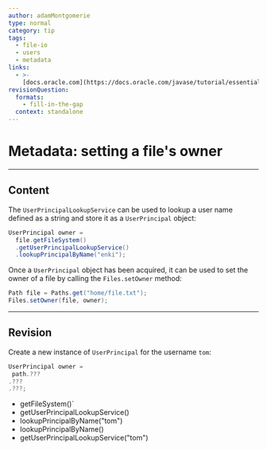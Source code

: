 ```yaml
---
author: adamMontgomerie
type: normal
category: tip
tags:
  - file-io
  - users
  - metadata
links:
  - >-
    [docs.oracle.com](https://docs.oracle.com/javase/tutorial/essential/io/fileAttr.html){website}
revisionQuestion:
  formats:
    - fill-in-the-gap
  context: standalone
---
```


# Metadata: setting a file's owner


---

## Content

The `UserPrincipalLookupService` can be used to lookup a user name defined as a string and store it as a `UserPrincipal` object:

```java
UserPrincipal owner =
  file.getFileSystem()
  .getUserPrincipalLookupService()
  .lookupPrincipalByName("enki");
```

Once a `UserPrincipal` object has been acquired, it can be used to set the owner of a file by calling the `Files.setOwner` method:

```java
Path file = Paths.get("home/file.txt");
Files.setOwner(file, owner);
```


---

## Revision

Create a new instance of `UserPrincipal` for the username `tom`:

```java
UserPrincipal owner = 
 path.???
.???
.???;
```

- getFileSystem()` 
- getUserPrincipalLookupService() 
- lookupPrincipalByName("tom")
- lookupPrincipalByName()
- getUserPrincipalLookupService("tom")
